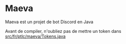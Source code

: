 # Maeva

Maeva est un projet de bot Discord en Java

Avant de compiler, n'oubliez pas de mettre un token dans [src/fr/ptlc/maeva/Tokens.java](src/fr/ptlc/maeva/Tokens.java)
